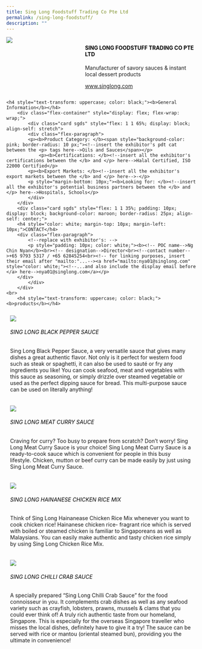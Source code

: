 ```yaml
---
title: Sing Long Foodstuff Trading Co Pte Ltd
permalink: /sing-long-foodstuff/
description: ""
---
```

<div class="flex-paragraph">
		<!--hi there! this is a comment and will provide you with instructional guides-->
		<!--insert booth number here!-->
		<p style="text-transform: uppercase"></p></div>
			<div class="flex-container" style="display: flex; flex-wrap: wrap;">
				<!--insert DOWNLOAD link of company logo between the " marks!-->
			<div class="card sgds" style="flex: 1 1 40%; display: block;"><img src="https://drive.google.com/u/0/uc?id=1H6LJY-6in47xrPJ9_aR98BtEKe1ySTxw&amp;export=download"></div>
	<div class="card-sgds" style="flex: 1 1 58%; display: block; margin-left: 3px">
		<h4 style="text-transform: uppercase; color: black;"><!--insert the exhibitor's name between the <b> tags here--><b>Sing Long Foodstuff Trading Co Pte Ltd</b></h4><!--insert the exhibitor's description between the <p> tags here-->
		<p>Manufacturer of savory sauces &amp; instant local dessert products</p>
		<!--insert the exhibitor's website link, making sure there is "https:// www." present please. make sure the entire https link goes in between the " marks-->
		<p><a href="https://www.singlong.com" target="_blank"><!--insert the www website link here (no need for https)-->www.singlong.com</a></p>
	</div>
</div>



	<h4 style="text-transform: uppercase; color: black;"><b>General Information</b></h4>
		<div class="flex-container" style="display: flex; flex-wrap: wrap;">
			<div class="card sgds" style="flex: 1 1 65%; display: block; align-self: stretch">
			<div class="flex-paragraph">
			<p><b>Product Category: </b><span style="background-color: pink; border-radius: 10 px;"><!--insert the exhibitor's pdt cat between the <p> tags here-->Oils and Sauces</span></p> 
				<p><b>Certifications: </b><!--insert all the exhibitor's certifications between the </b> and </p> here-->Halal Certified, ISO 22000 Certified</p>
			<p><b>Export Markets: </b><!--insert all the exhibitor's export markets between the </b> and </p> here-->-</p>
			<p style="margin-bottom: 10px;"><b>Looking for: </b><!--insert all the exhibitor's potential business partners between the </b> and </p> here-->Hospitals, Schools</p>
			</div>
		</div>
		<div class="card sgds" style="flex: 1 1 35%; padding: 10px; display: block; background-color: maroon; border-radius: 25px; align-self: center;">
		<h4 style="color: white; margin-top: 10px; margin-left: 10px;">CONTACT</h4>
		<div class="flex-paragraph">
			<!--replace with exhibitor's: -->
			<p style="padding: 10px; color: white;"><b><!-- POC name-->Ng Chin Nyan</b><br><!-- designation-->Director<br><!--contact number-->+65 9793 5317 / +65 62845254<br><!-- for linking purposes, insert their email after "mailto:"...--><a href="mailto:nya01@singlong.com" style="color: white;"><!--...and also include the display email before </a> here-->nya01@singlong.com</a></p>
		</div>
			</div>
		</div>
	<br>
		<h4 style="text-transform: uppercase; color: black;"><b>products</b></h4>
<div style="display: flex; flex-wrap: wrap;">
  <div class="card sgds" style="flex: 1 1 47%; margin: 10px; display: block;"><!--insert the exhibitor's DOWNLOAD image for product between the " marks here-->
	<div class="flex-image" style="display: block;"><img src="https://drive.google.com/u/0/uc?id=1jWMh7nyru5G96NB-fT3toLNT_qzSQuiR&amp;export=download"></div>
	<div class="flex-paragraph">
		<h6 style="text-transform: uppercase; color: black;"><!--insert product name before </h6> and product description after <p>-->Sing Long Black Pepper Sauce&nbsp;</h6>
		<p>Sing Long Black Pepper Sauce, a very versatile sauce that gives many dishes a great authentic flavor. Not only is it perfect for western food such as steak or spaghetti, it can also be used to sauté or fry any ingredients you like! You can cook seafood, meat and vegetables with this sauce as seasoning, or simply drizzle over steamed vegetable or used as the perfect dipping sauce for bread. This multi-purpose sauce can be used on literally anything!</p></div>
	</div>
		<div class="card sgds" style="flex: 1 1 47%; margin: 10px; display: block;">
		<div class="flex-image" style="display: block;"><img src="https://drive.google.com/u/0/uc?id=18uoY1fUSt4NjfEOR6qXKTWYdcFHY79ZX&amp;export=download"></div>
	<div class="flex-paragraph">
		<h6 style="text-transform: uppercase; color: black;">Sing Long Meat Curry Sauce</h6>
		<p>Craving for curry? Too busy to prepare from scratch? Don’t worry! Sing Long Meat Curry Sauce is your choice! Sing Long Meat Curry Sauce is a ready-to-cook sauce which is convenient for people in this busy lifestyle. Chicken, mutton or beef curry can be made easily by just using Sing Long Meat Curry Sauce.   </p></div>
	</div>
		<div class="card sgds" style="flex: 1 1 47%; margin: 10px; display: block;">
		<div class="flex-image" style="display: block;"><img src="https://drive.google.com/u/0/uc?id=1wFVIrxq41s0tK03CFUrCqHxnEIxt9Dwf&amp;export=download"></div>
	<div class="flex-paragraph">
		<h6 style="text-transform: uppercase; color: black;">Sing Long Hainanese Chicken Rice Mix</h6>
		<p>Think of Sing Long Hainanease Chicken Rice Mix whenever you want to cook chicken rice! Hainanese chicken rice- fragrant rice which is served with boiled or steamed chicken is familiar to Singaporeans as well as Malaysians. You can easily make authentic and tasty chicken rice simply by using Sing Long Chicken Rice Mix.</p></div>
		</div>
		<div class="card sgds" style="flex: 1 1 47%; margin: 10px; display: block;">
		<div class="flex-image" style="display: block;"><img src="https://drive.google.com/u/0/uc?id=174uTokDbxCUb_etKulRWZa-j0-nTmx26&amp;export=download"></div>
	<div class="flex-paragraph">
		<h6 style="text-transform: uppercase; color: black;">Sing Long Chilli Crab Sauce</h6>
		<p>A specially prepared “Sing Long Chilli Crab Sauce” for the food connoisseur in you. It complements crab dishes as well as any seafood variety such as crayfish, lobsters, prawns, mussels &amp; clams that you could ever think of! A truly rich authentic taste from our homeland, Singapore. This is especially for the overseas Singapore traveller who misses the local dishes, definitely have to give it a try! The sauce can be served with rice or mantou (oriental steamed bun), providing you the ultimate in convenience!</p></div>
	</div>
	<!--don't delete these 2 tags. double check how the layout looks on the right too and lemme know if there are any problems! thank u so much for ur hardwork!-->
	</div>